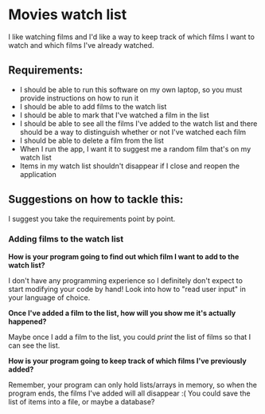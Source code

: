 # Movies watch list

I like watching films and I'd like a way to keep track of which films I want to watch and which films I've already watched.

## Requirements:

- I should be able to run this software on my own laptop, so you must provide instructions on how to run it
- I should be able to add films to the watch list
- I should be able to mark that I've watched a film in the list
- I should be able to see all the films I've added to the watch list and there should be a way to distinguish whether or not I've watched each film
- I should be able to delete a film from the list
- When I run the app, I want it to suggest me a random film that's on my watch list
- Items in my watch list shouldn't disappear if I close and reopen the application

## Suggestions on how to tackle this:

I suggest you take the requirements point by point.

### Adding films to the watch list

**How is your program going to find out which film I want to add to the watch list?**

I don't have any programming experience so I definitely don't expect to start modifying your code by hand! Look into how to "read user input" in your language of choice.

**Once I've added a film to the list, how will you show me it's actually happened?**

Maybe once I add a film to the list, you could _print_ the list of films so that I can see the list.

**How is your program going to keep track of which films I've previously added?**

Remember, your program can only hold lists/arrays in memory, so when the program ends, the films I've added will all disappear :(
You could save the list of items into a file, or maybe a database?

